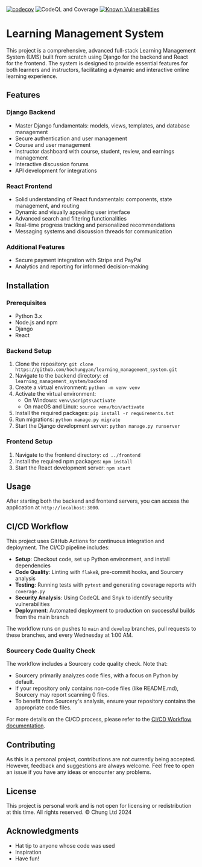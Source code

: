 [![codecov](https://codecov.io/gh/hochungyan/learning_management_system/branch/main/graph/badge.svg)](https://codecov.io/gh/hochungyan/learning_management_system)
![CodeQL and Coverage](https://github.com/hochungyan/learning_management_system/actions/workflows/codeql-analysis.yml/badge.svg)
[![Known Vulnerabilities](https://snyk.io/test/github/hochungyan/learning_management_system/badge.svg)](https://snyk.io/test/github/hochungyan/learning_management_system)

# Learning Management System

This project is a comprehensive, advanced full-stack Learning Management System (LMS) built from scratch using Django for the backend and React for the frontend. The system is designed to provide essential features for both learners and instructors, facilitating a dynamic and interactive online learning experience.

## Features

### Django Backend
* Master Django fundamentals: models, views, templates, and database management
* Secure authentication and user management
* Course and user management
* Instructor dashboard with course, student, review, and earnings management
* Interactive discussion forums
* API development for integrations

### React Frontend
* Solid understanding of React fundamentals: components, state management, and routing
* Dynamic and visually appealing user interface
* Advanced search and filtering functionalities
* Real-time progress tracking and personalized recommendations
* Messaging systems and discussion threads for communication

### Additional Features
* Secure payment integration with Stripe and PayPal
* Analytics and reporting for informed decision-making

## Installation

### Prerequisites
* Python 3.x
* Node.js and npm
* Django
* React

### Backend Setup
1. Clone the repository: `git clone https://github.com/hochungyan/learning_management_system.git`
2. Navigate to the backend directory: `cd learning_management_system/backend`
3. Create a virtual environment: `python -m venv venv`
4. Activate the virtual environment:
   * On Windows: `venv\Scripts\activate`
   * On macOS and Linux: `source venv/bin/activate`
5. Install the required packages: `pip install -r requirements.txt`
6. Run migrations: `python manage.py migrate`
7. Start the Django development server: `python manage.py runserver`

### Frontend Setup
1. Navigate to the frontend directory: `cd ../frontend`
2. Install the required npm packages: `npm install`
3. Start the React development server: `npm start`

## Usage
After starting both the backend and frontend servers, you can access the application at `http://localhost:3000`.

## CI/CD Workflow

This project uses GitHub Actions for continuous integration and deployment. The CI/CD pipeline includes:

* **Setup**: Checkout code, set up Python environment, and install dependencies
* **Code Quality**: Linting with `flake8`, pre-commit hooks, and Sourcery analysis
* **Testing**: Running tests with `pytest` and generating coverage reports with `coverage.py`
* **Security Analysis**: Using CodeQL and Snyk to identify security vulnerabilities
* **Deployment**: Automated deployment to production on successful builds from the main branch

The workflow runs on pushes to `main` and `develop` branches, pull requests to these branches, and every Wednesday at 1:00 AM.

### Sourcery Code Quality Check

The workflow includes a Sourcery code quality check. Note that:

- Sourcery primarily analyzes code files, with a focus on Python by default.
- If your repository only contains non-code files (like README.md), Sourcery may report scanning 0 files.
- To benefit from Sourcery's analysis, ensure your repository contains the appropriate code files.

For more details on the CI/CD process, please refer to the [CI/CD Workflow documentation](./CI_CD_WORKFLOW.md).

## Contributing

As this is a personal project, contributions are not currently being accepted. However, feedback and suggestions are always welcome. Feel free to open an issue if you have any ideas or encounter any problems.

## License

This project is personal work and is not open for licensing or redistribution at this time. All rights reserved. © Chung Ltd 2024

## Acknowledgments

* Hat tip to anyone whose code was used
* Inspiration
* Have fun!
